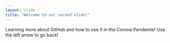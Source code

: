 ```yaml
---
layout: slide
title: "Welcome to our second slide!"
---
```

Learning more about GitHub and how to use it in the Corona Pandemie!
Use the left arrow to go back!